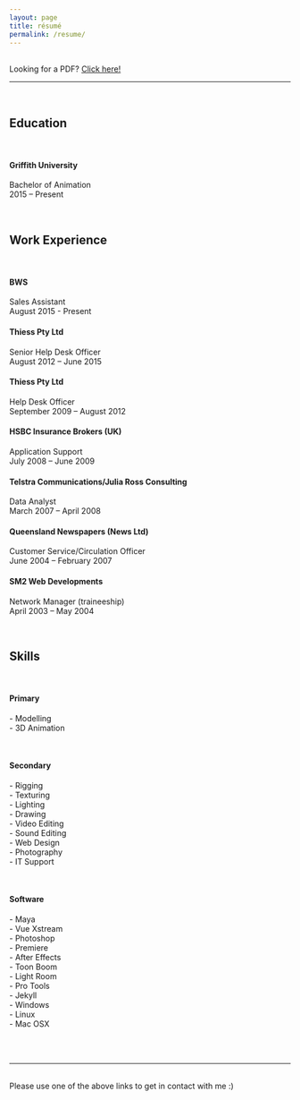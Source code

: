 ```yaml
---
layout: page
title: résumé
permalink: /resume/
---
```


<br/>
Looking for a PDF? <a href="/img/Duane_McPherson_-_Resume.pdf" target="_blank">Click here!</a>
<br/>
<hr>
<br/>
<div class="resumetable">
    <div class="resumeleft">
        <h2>Education</h2>
        <br/>
        <h4>Griffith University</h4>
        <p>Bachelor of Animation<br/>
        2015 – Present</p>
        <br/>
        <h2>Work Experience</h2>
        <br/>
        <h4>BWS</h4>
        <p>Sales Assistant<br/>
        August 2015 - Present
        <br/>
        <h4>Thiess Pty Ltd</h4>
        <p>Senior Help Desk Officer<br/>
        August 2012 – June 2015
        <br/>
        <h4>Thiess Pty Ltd</h4>
        <p>Help Desk Officer<br/>
        September 2009 – August 2012
        <br/>
        <h4>HSBC Insurance Brokers (UK)</h4>
        <p>Application Support<br/>
        July 2008 – June 2009
        <br/>
        <h4>Telstra Communications/Julia Ross Consulting</h4>
        <p>Data Analyst<br/>
        March 2007 – April 2008
        <br/>
        <h4>Queensland Newspapers (News Ltd)</h4>
        <p>Customer Service/Circulation Officer<br/>
        June 2004 – February 2007
        <br/>
        <h4>SM2 Web Developments</h4>
        <p>Network Manager (traineeship)<br/>
        April 2003 – May 2004</p>
        <br/>
    </div>
    <div class="resumeright">
        <h2>Skills</h2>
        <br/>
        <h4>Primary</h4>
        <p>
        -	Modelling<br/>
        -	3D Animation<br/>
        </p><br/>
        <h4>Secondary</h4>
        <p>
        -	Rigging<br/>
        -	Texturing<br/>
        -	Lighting<br/>
        -	Drawing<br/>
        -	Video Editing<br/>
        -	Sound Editing<br/>
        -	Web Design<br/>
        -	Photography<br/>
        -	IT Support<br/>
        </p><br/>
        <h4>Software</h4>
        <p>
        -	Maya<br/>
        -	Vue Xstream<br/>
        -	Photoshop<br/>
        -	Premiere<br/>
        -	After Effects<br/>
        -	Toon Boom<br/>
        -	Light Room<br/>
        -	Pro Tools<br/>
        -	Jekyll<br/>
        -	Windows<br/>
        -	Linux<br/>
        -	Mac OSX<br/>
        </p>
    </div>
</div>
<br/>
<br/>
<hr/>
<br/>
<span class="contacticon center">
	<a href="http://duanemcpherson.com/contact/"><i class="fa fa-envelope-square"></i></a>
	<a href="https://www.linkedin.com/in/duane-mcpherson" target="_blank"><i class="fa fa-linkedin-square"></i></a>
	<a href="http://dmcmodelling.tumblr.com/" target="_blank"><i class="fa fa-tumblr-square"></i></a>
	<a href="https://twitter.com/duanemcpherson" target="_blank"><i class="fa fa-twitter-square"></i></a>
</span>

<div class="col three caption">
	Please use one of the above links to get in contact with me :)
</div>


